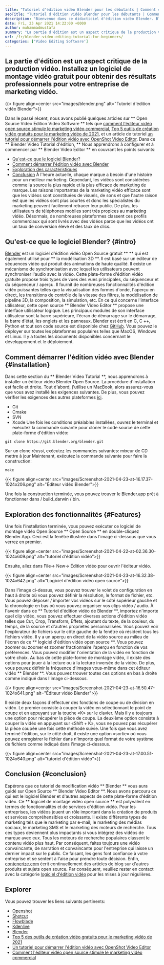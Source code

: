 ```yaml
---
title: "Tutoriel d'édition vidéo Blender pour les débutants | Comment ça fonctionne" 
seoTitle: "Tutoriel d'édition vidéo Blender pour les débutants | Comment ça fonctionne" 
description: "Bienvenue dans ce didacticiel d'édition vidéo Blender. Blender est open-source, propose des effets, des animations, des filtres, des aperçus en direct et une prise en charge de l'ajout d'images." 
date: Fri, 23 Apr 2021 14:22:00 +0000
author: muhammadmustafa
summary: "La partie d'édition est un aspect critique de la production vidéo. Installez un logiciel de montage vidéo gratuit pour obtenir des résultats professionnels pour votre entreprise de marketing vidéo." 
url: /fr/blender-video-editing-tutorial-for-beginners/
categories: ['Video Editing Software']
---
```


## La partie d'édition est un aspect critique de la production vidéo. Installez un logiciel de montage vidéo gratuit pour obtenir des résultats professionnels pour votre entreprise de marketing vidéo.

{{< figure align=center src="images/blender.png" alt="Tutoriel d'édition vidéo Blender">}}

Dans le passé récent, nous avons publié quelques articles sur ** Open Source Video Édition Video Software ** tels que [comment l'éditeur vidéo open source stimule le marketing vidéo commercial][1], [Top 5 outils de création vidéo gratuits pour le marketing vidéo de 2021][ 2], et un article de tutoriel [un tutoriel pour démarrer l'édition vidéo avec OpenShot Video Editor][3]. Dans ce ** Blender Video Tutorial d'édition, ** Nous apprendrons à configurer et à commencer par ** Blender Video Editor ** en couvrant les points suivants:
  * [Qu'est-ce que le logiciel Blender][4]?
  * [Comment démarrer l'édition vidéo avec Blender][5]
  * [Exploration des caractéristiques][6]
  * [Conclusion][7]
À l'heure actuelle, chaque marque a besoin d'une histoire pour un meilleur marketing. Cependant, les vidéos sont considérées comme la source la plus rapide et la plus efficace de marketing de marque. Les raisons importantes de la marketing vidéo efficace sont que les vidéos sont constituées de visuels, de sons et que l'autre raison est que les vidéos sont plus courtes et donc les spécialistes du marketing peuvent facilement retracer leur public. De plus, les utilisateurs de téléphones mobiles sont très propices au marketing vidéo. Désormais, de nombreuses plateformes classent ces profils commerciaux qui sont livrés avec des vidéos parce que les vidéos ont un taux de conversion élevé et des taux de clics.

## Qu'est-ce que le logiciel Blender? {#intro}
[Blender][8] est un logiciel d'édition vidéo Open Source gratuit ** ** qui est également utilisé pour ** la modélisation 3D **. Il est basé sur un éditeur de séquences vidéo qui produit des animations de haute qualité. Il existe un mécanisme de synchronisation avec lequel les utilisateurs peuvent synchroniser l'audio avec la vidéo. Cette plate-forme d'édition vidéo gratuite propose trois types de vues des vues principales, du séquenceur et du séquenceur / aperçu. Il fournit de nombreuses fonctionnalités d'édition vidéo puissantes telles que la visualisation des formes d'onde, l'aperçu en direct, les transitions de contrôle de la vitesse des filtres, la modélisation de pipeline 3D, la composition, la simulation, etc.
En ce qui concerne l'interface utilisateur, cette open source ** Blender Video Editor ** propose une interface utilisateur logique. Les principaux modules de son interface utilisateur sont la barre supérieure, l'écran de démarrage sur le démarrage, la barre d'état, les onglets et les panneaux. Blender est écrit en C, C ++, Python et tout son code source est disponible chez [GitHub][9]. Vous pouvez le déployer sur toutes les plateformes populaires telles que MacOS, Windows et Linux. Il y a toutes les documents disponibles concernant le développement et le déploiement.

## Comment démarrer l'édition vidéo avec Blender {#installation}
Dans cette section du ** Blender Video Tutorial **, nous apprendrons à installer un éditeur vidéo Blender Open Source. La procédure d'installation est facile et droite. Tout d'abord, j'utilise un MacBook, alors assurez-vous que vous avez installé les exigences suivantes. De plus, vous pouvez vérifier les exigences des autres plateformes [ici][10].
  * Git
  * Cmake
  * SVN
  * Xcode
Une fois les conditions préalables installées, ouvrez le terminal et exécutez la commande suivante pour cloner le code source de cette plate-forme d'édition vidéo:
```
git clone https://git.blender.org/blender.git
```
Sur un clone réussi, exécutez les commandes suivantes:
mixeur de CD
mettre à jour
Maintenant, exécutez la commande suivante pour faire la construction:
```
make
```

{{< figure align=center src="images/Screenshot-2021-04-23-at-16.17.37-1024x206.png" alt="Éditeur vidéo Blender">}}

Une fois la construction terminée, vous pouvez trouver le Blender.app prêt à fonctionner dans / build_darwin / bin.

## Exploration des fonctionnalités {#Features}
Une fois l'installation terminée, vous pouvez exécuter ce logiciel de montage vidéo Open Source ** Open Source ** en double-cliquez Blender.App. Ceci est la fenêtre illustrée dans l'image ci-dessous que vous verrez en premier.

{{< figure align=center src="images/Screenshot-2021-04-22-at-02.36.30-1024x609.png" alt="tutoriel d'édition vidéo">}}

Ensuite, allez dans File-> New-> Édition vidéo pour ouvrir l'éditeur vidéo.

{{< figure align=center src="images/Screenshot-2021-04-23-at-16.32.38-1024x642.png" alt="Logiciel d'édition vidéo open source">}}

Dans l'image ci-dessus, vous pouvez trouver le volet de configuration en haut à droite où vous pouvez définir la résolution, le format de fichier, etc. Vous pouvez déposer / importer vos vidéos sur le côté supérieur gauche et la chronologie en bas où vous pouvez organiser vos clips vidéo / audio.
À l'avenir dans ce ** Tutoriel d'édition vidéo de Blender **, importez n'importe quel clip vidéo, vous pouvez effectuer diverses actions d'édition vidéo telles que Cut, Crop, Transform, Effets, ajoutant du texte, de la couleur, du temps, de la source et d'autres propriétés personnalisées. Vous pouvez voir l'explorateur de fichiers sur le côté gauche de la fenêtre où résident tous les fichiers vidéo. Il y a un aperçu en direct de la vidéo source au milieu de l'écran de ce ** logiciel d'édition vidéo open source **. Vous pouvez zoomer ou zoomer et zoomer fractionnaire l'aperçu en fonction de vos préférences. Vous pouvez modifier l'orientation de la vidéo en fonction de votre choix. Au bas de cette plate-forme de montage vidéo, il existe des options pour jouer à la lecture ou à la lecture inversée de la vidéo. De plus, vous pouvez définir la fréquence d'images vous-même dans cet éditeur vidéo ** Blender **. Vous pouvez trouver toutes ces options en bas à droite comme indiqué dans l'image ci-dessous.

{{< figure align=center src="images/Screenshot-2021-04-23-at-16.50.47-1024x641.png" alt="Éditeur vidéo Blender">}}

Il existe deux façons d'effectuer des fonctions de coupe ou de division en vidéo. Le premier consiste à couper la vidéo en sélectionnant le point de coupe et en appuyant sur la touche «K» sur le clavier. Mais il y a toujours une option pour récupérer la pièce de coupe. La deuxième option consiste à couper la vidéo en appuyant sur «Shift + K», vous ne pouvez pas récupérer la pièce coupée une fois cette méthode suivie. Une fois que vous avez terminé l'édition, sur le côté droit, il existe une option «sortie» où vous pouvez enregistrer le fichier dans n'importe quel format de votre système de fichiers comme indiqué dans l'image ci-dessous.

{{< figure align=center src="images/Screenshot-2021-04-23-at-17.00.51-1024x640.png" alt="tutoriel d'édition vidéo">}}


## Conclusion {#conclusion}
Espérons que ce tutoriel de modification vidéo ** Blender ** vous aura guidé sur Open Source ** Blender Video Editor **. Nous avons parcouru ce qui est le logiciel Blender et d'autres aspects de cette plate-forme d'édition vidéo. Ce ** logiciel de montage vidéo open source ** est polyvalent en termes de fonctionnalités et de services d'édition vidéo. Pour les entreprises, les vidéos jouent un rôle important dans la création de produits et services compréhensibles et croissants. Il existe différents types de marketing tels que le marketing par e-mail, le marketing des médias sociaux, le marketing SMS et le marketing des moteurs de recherche. Tous ces types deviennent plus impactants si vous intégrez des vidéos de marque avec eux. Tous les moteurs de recherche populaires classent le contenu vidéo plus haut. Par conséquent, faites toujours une vidéo convaincante, de narration et convaincante pour l'entreprise qui laisse un dernier impact sur le public. Ce faisant, les gens font confiance à votre entreprise et se sentent à l'aise pour prendre toute décision.
Enfin, [contenerize.com][11] écrit continuellement des articles de blog sur d'autres produits et sujets open source. Par conséquent, veuillez rester en contact avec la catégorie [logiciel d'édition vidéo][12] pour les mises à jour régulières.

## Explorer
Vous pouvez trouver les liens suivants pertinents:
  * [Openshot][13]
  * [Shotcut][14]
  * [Flowblade][15]
  * [Kdenlive][16]
  * [Blender][8]
  * [Top 5 des outils de création vidéo gratuits pour le marketing vidéo de 2021][2]
  * [Un tutoriel pour démarrer l'édition vidéo avec OpenShot Video Editor][3]
  * [Comment l'éditeur vidéo open source stimule le marketing vidéo commercial][1]

  
[1]: https://blog.containerize.com/video-editing-software/how-video-editing-software-improves-business-video-marketing/
[2]: https://blog.containerize.com/video-editing-software/top-5-open-source-video-editor-software-for-video-marketing/
[3]: https://blog.containerize.com/video-editing-software/openshot-video-editor-tutorial-for-beginners-open-source/
[4]: #intro
[5]: #Installation
[6]: #features
[7]: #Conclusion
[8]: https://products.containerize.com/video-editing-software/blender
[9]: https://github.com/blender/blender
[10]: https://wiki.blender.org/wiki/Building_Blender
[11]: https://www.containerize.com/
[12]: https://products.containerize.com/video-editing-software
[13]: https://products.containerize.com/video-editing-software/openshot
[14]: https://products.containerize.com/video-editing-software/shotcut
[15]: https://products.containerize.com/video-editing-software/flowblade
[16]: https://products.containerize.com/video-editing-software/kdenlive
